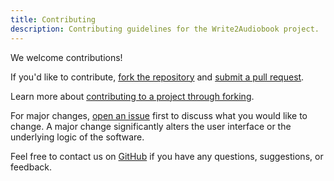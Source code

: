 ```yaml
---
title: Contributing
description: Contributing guidelines for the Write2Audiobook project.
---
```


We welcome contributions!

If you'd like to contribute,
[fork the repository](https://docs.github.com/en/pull-requests/collaborating-with-pull-requests/working-with-forks/fork-a-repo)
and [submit a pull request](https://docs.github.com/en/pull-requests/collaborating-with-pull-requests/proposing-changes-to-your-work-with-pull-requests/creating-a-pull-request).

Learn more about [contributing to a project through forking](https://docs.github.com/en/get-started/exploring-projects-on-github/contributing-to-a-project).

For major changes, [open an issue](https://docs.github.com/en/issues/tracking-your-work-with-issues/creating-an-issue)
first to discuss what you would like to change. A major change significantly alters the user interface or the underlying
logic of the software.

Feel free to contact us on [GitHub](https://github.com/deangelisdf/write2audiobook) if you have any questions,
suggestions, or feedback.
